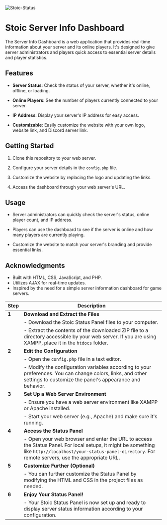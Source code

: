 ![Stoic-Status](https://github.com/TheStoicBear/Stoic-Status/assets/112611821/768b2a30-e74f-4e67-904c-ab542e98dff1)


# Stoic Server Info Dashboard

The Server Info Dashboard is a web application that provides real-time information about your server and its online players. It's designed to give server administrators and players quick access to essential server details and player statistics.

## Features

- **Server Status**: Check the status of your server, whether it's online, offline, or loading.

- **Online Players**: See the number of players currently connected to your server.

- **IP Address**: Display your server's IP address for easy access.

- **Customizable**: Easily customize the website with your own logo, website link, and Discord server link.

## Getting Started

1. Clone this repository to your web server.

2. Configure your server details in the `config.php` file.

3. Customize the website by replacing the logo and updating the links.

4. Access the dashboard through your web server's URL.


## Usage

- Server administrators can quickly check the server's status, online player count, and IP address.

- Players can use the dashboard to see if the server is online and how many players are currently playing.

- Customize the website to match your server's branding and provide essential links.


## Acknowledgments

- Built with HTML, CSS, JavaScript, and PHP.
- Utilizes AJAX for real-time updates.
- Inspired by the need for a simple server information dashboard for game servers.


| Step | Description |
| --- | --- |
| **1** | **Download and Extract the Files** |
|      | - Download the Stoic Status Panel files to your computer. |
|      | - Extract the contents of the downloaded ZIP file to a directory accessible by your web server. If you are using XAMPP, place it in the `htdocs` folder. |
| **2** | **Edit the Configuration** |
|      | - Open the `config.php` file in a text editor. |
|      | - Modify the configuration variables according to your preferences. You can change colors, links, and other settings to customize the panel's appearance and behavior. |
| **3** | **Set Up a Web Server Environment** |
|      | - Ensure you have a web server environment like XAMPP or Apache installed. |
|      | - Start your web server (e.g., Apache) and make sure it's running. |
| **4** | **Access the Status Panel** |
|      | - Open your web browser and enter the URL to access the Status Panel. For local setups, it might be something like `http://localhost/your-status-panel-directory`. For remote servers, use the appropriate URL. |
| **5** | **Customize Further (Optional)** |
|      | - You can further customize the Status Panel by modifying the HTML and CSS in the project files as needed. |
| **6** | **Enjoy Your Status Panel!** |
|      | - Your Stoic Status Panel is now set up and ready to display server status information according to your configuration. |



